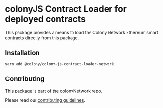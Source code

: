 # colonyJS Contract Loader for deployed contracts

This package provides a means to load the Colony Network Ethereum smart contracts directly from this package.

## Installation

```
yarn add @colony/colony-js-contract-loader-network
```

## Contributing

This package is part of the [colonyNetwork repo](https://github.com/JoinColony/colonyNetwork).

Please read our [contributing guidelines](https://github.com/JoinColony/colonyNetwork/blob/develop/docs/CONTRIBUTING.md).

